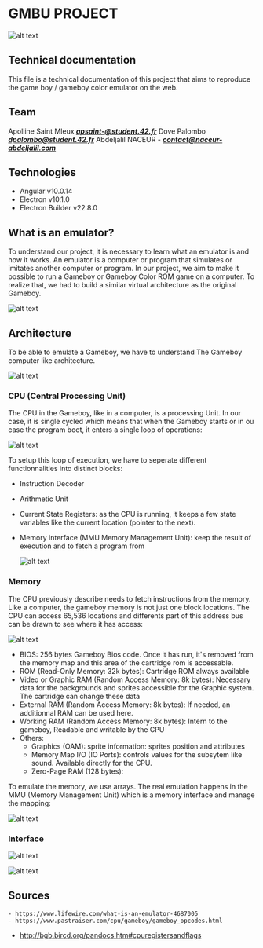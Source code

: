 # GMBU PROJECT

 ![alt text](https://github.com/abnaceur/abnaceur.github.io/blob/master/docs/img/gb.png)

## Technical documentation

This file is a technical documentation of this project that aims to reproduce the game boy / gameboy color emulator on the web.

## Team
Apolline Saint Mleux ***apsaint-@student.42.fr***
Dove Palombo ***dpalombo@student.42.fr***
Abdeljalil NACEUR - ***contact@naceur-abdeljalil.com***

## Technologies
- Angular v10.0.14
- Electron v10.1.0
- Electron Builder v22.8.0

## What is an emulator?

To understand our project, it is necessary to learn what an emulator is and how it works.
An emulator is a computer or program that simulates or imitates another computer or program. 
In our project, we aim to make it possible to run a Gameboy or Gameboy Color ROM game on a computer. 
To realize that, we had to build a similar virtual architecture as the original Gameboy.

  ![alt text](https://github.com/abnaceur/abnaceur.github.io/blob/master/docs/img/arch.png)

## Architecture

To be able to emulate a Gameboy, we have to understand The Gameboy computer like architecture.

  ![alt text](https://github.com/abnaceur/abnaceur.github.io/blob/master/docs/img/Architecture_Overview_GB_Diagram.png)

### CPU (Central Processing Unit)

The CPU in the Gameboy, like in a computer, is a processing Unit. In our case, it is single cycled which means that when the Gameboy starts or in ou case the program boot, it enters a single loop of operations:

  ![alt text](https://github.com/abnaceur/abnaceur.github.io/blob/master/docs/img/CPU_Loop_Diagram.png)

To setup this loop of execution, we have to seperate different functionnalities into distinct blocks:

- Instruction Decoder
- Arithmetic Unit
- Current State Registers: as the CPU is running, it keeps a few state variables like the current location (pointer to the next).
- Memory interface (MMU Memory Management Unit): keep the result of execution and to fetch a program from

  ![alt text](https://github.com/abnaceur/abnaceur.github.io/blob/master/docs/img/CPU_Detail_Diagram.png)

### Memory

The CPU previously describe needs to fetch instructions from the memory. Like a computer, the gameboy memory is not just one block locations. The CPU can access 65,536 locations and differents part of this address bus can be drawn to see where it has access:

  ![alt text](https://github.com/abnaceur/abnaceur.github.io/blob/master/docs/img/Memory_Diagram.png)

  - BIOS: 256 bytes Gameboy Bios code. Once it has run, it's removed from the memory map and this area of the cartridge rom is accessable.
  - ROM (Read-Only Memory: 32k bytes): Cartridge ROM always available
  - Video or Graphic RAM (Random Access Memory: 8k bytes): Necessary data for the backgrounds and sprites accessible for the Graphic system. The cartridge can change these data
  - External RAM (Random Access Memory: 8k bytes): If needed, an additionnal RAM can be used here.
  - Working RAM (Random Access Memory: 8k bytes): Intern to the gameboy, Readable and writable by the CPU
  - Others:
    - Graphics (OAM): sprite information: sprites position and attributes
    - Memory Map I/O (IO Ports): controls values for the subsytem like sound. Available directly for the CPU.
    - Zero-Page RAM (128 bytes): 

To emulate the memory, we use arrays. The real emulation happens in the MMU (Memory Management Unit) which is a memory interface and manage the mapping:

  ![alt text](https://github.com/abnaceur/abnaceur.github.io/blob/master/docs/img/Emulate_Mem_Diagram.png)

### Interface

  ![alt text](https://github.com/abnaceur/abnaceur.github.io/blob/master/docs/img/homepage.JPG)


  ![alt text](https://github.com/abnaceur/abnaceur.github.io/blob/master/docs/img/Capturegbc.JPG)



## Sources

	- https://www.lifewire.com/what-is-an-emulator-4687005
	- https://www.pastraiser.com/cpu/gameboy/gameboy_opcodes.html 
  - http://bgb.bircd.org/pandocs.htm#cpuregistersandflags
	
